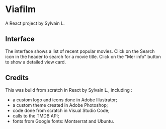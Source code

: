 # Viafilm
A React project by Sylvain L.

## Interface
The interface shows a list of recent popular movies. 
Click on the Search icon in the header to search for a movie title.
Click on the "Mer info" button to show a detailed view card.

## Credits
This was build from scratch in React by Sylvain L., including :
- a custom logo and icons done in Adobe Illustrator;
- a custom theme created in Adobe Photoshop;
- code done from scratch in Visual Studio Code;
- calls to the TMDB API;
- fonts from Google fonts: Montserrat and Ubuntu.